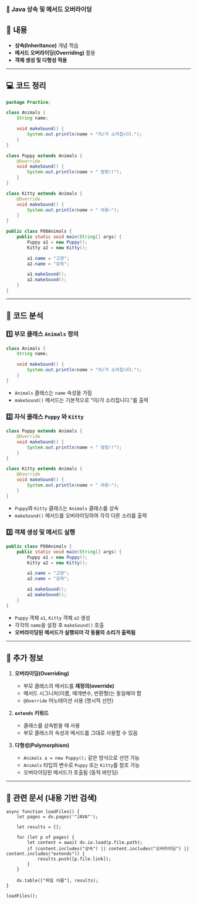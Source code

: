 ### 📝 Java 상속 및 메서드 오버라이딩

## 📌 내용

- **상속(Inheritance)** 개념 학습
- **메서드 오버라이딩(Overriding)** 활용
- **객체 생성 및 다형성 적용**

---

## 💻 코드 정리

```java
package Practice;

class Animals {
    String name;

    void makeSound() {
        System.out.println(name + "이/가 소리칩니다.");
    }
}

class Puppy extends Animals {
    @Override
    void makeSound() {
        System.out.println(name + " 멍멍!!");
    }
}

class Kitty extends Animals {
    @Override
    void makeSound() {
        System.out.println(name + " 야옹~");
    }
}

public class P08Animals {
    public static void main(String[] args) {
        Puppy a1 = new Puppy();
        Kitty a2 = new Kitty();

        a1.name = "고양";
        a2.name = "강쥐";

        a1.makeSound();
        a2.makeSound();
    }
}
```

---

## 🔎 코드 분석

### 1️⃣ **부모 클래스 `Animals` 정의**

```java
class Animals {
    String name;

    void makeSound() {
        System.out.println(name + "이/가 소리칩니다.");
    }
}
```

- `Animals` 클래스는 `name` 속성을 가짐
- `makeSound()` 메서드는 기본적으로 "이/가 소리칩니다."를 출력

### 2️⃣ **자식 클래스 `Puppy` 와 `Kitty`**

```java
class Puppy extends Animals {
    @Override
    void makeSound() {
        System.out.println(name + " 멍멍!!");
    }
}

class Kitty extends Animals {
    @Override
    void makeSound() {
        System.out.println(name + " 야옹~");
    }
}
```

- `Puppy`와 `Kitty` 클래스는 `Animals` 클래스를 상속
- `makeSound()` 메서드를 오버라이딩하여 각각 다른 소리를 출력

### 3️⃣ **객체 생성 및 메서드 실행**

```java
public class P08Animals {
    public static void main(String[] args) {
        Puppy a1 = new Puppy();
        Kitty a2 = new Kitty();

        a1.name = "고양";
        a2.name = "강쥐";

        a1.makeSound();
        a2.makeSound();
    }
}
```

- `Puppy` 객체 `a1`, `Kitty` 객체 `a2` 생성
- 각각의 `name`을 설정 후 `makeSound()` 호출
- **오버라이딩된 메서드가 실행되어 각 동물의 소리가 출력됨**

---

## 🔎 추가 정보

1. **오버라이딩(Overriding)**
    
    - 부모 클래스의 메서드를 **재정의(override)**
    - 메서드 시그니처(이름, 매개변수, 반환형)는 동일해야 함
    - `@Override` 어노테이션 사용 (명시적 선언)
2. **`extends` 키워드**
    
    - 클래스를 상속받을 때 사용
    - 부모 클래스의 속성과 메서드를 그대로 사용할 수 있음
3. **다형성(Polymorphism)**
    
    - `Animals a = new Puppy();` 같은 방식으로 선언 가능
    - `Animals` 타입의 변수로 `Puppy` 또는 `Kitty`를 참조 가능
    - 오버라이딩된 메서드가 호출됨 (동적 바인딩)

---

## 📌 관련 문서 (내용 기반 검색)

```dataviewjs
async function loadFiles() {
    let pages = dv.pages('"JAVA"');

    let results = [];

    for (let p of pages) {
        let content = await dv.io.load(p.file.path);
        if (content.includes("상속") || content.includes("오버라이딩") || content.includes("extends")) {
            results.push([p.file.link]);
        }
    }

    dv.table(["파일 이름"], results);
}

loadFiles();
```